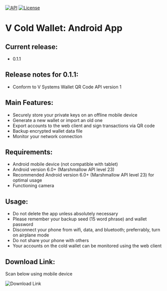 [![API](https://img.shields.io/badge/API-24%2B-blue.svg?style=flat)](https://android-arsenal.com/api?level=24)
[![License](http://img.shields.io/badge/License-Apache%202.0-brightgreen.svg?style=flat)](https://opensource.org/licenses/Apache-2.0)
# V Cold Wallet: Android App
## Current release:
- 0.1.1

## Release notes for 0.1.1:
- Conform to V Systems Wallet QR Code API version 1

## Main Features:
- Securely store your private keys on an offline mobile device 
- Generate a new wallet or import an old one 
- Export accounts to the web client and sign transactions via QR code
- Backup encrypted wallet data file 
- Monitor your network connection 

## Requirements:
- Android mobile device (not compatible with tablet)
- Android version 6.0+ (Marshmallow API level 23)
- Recommended Android version 6.0+ (Marshmallow API level 23) for optimal usage
- Functioning camera

## Usage: 
- Do not delete the app unless absolutely necessary
- Please remember your backup seed (15 word phrase) and wallet password
- Disconnect your phone from wifi, data, and bluetooth; preferrably, turn on airplane mode
- Do not share your phone with others
- Your accounts on the cold wallet can be monitored using the web client 

## Download Link:	
Scan below using mobile device	

 ![Download Link](https://github.com/virtualeconomy/vsys-cold-android/raw/master/vsys-cold-android-0.1.1.png)
